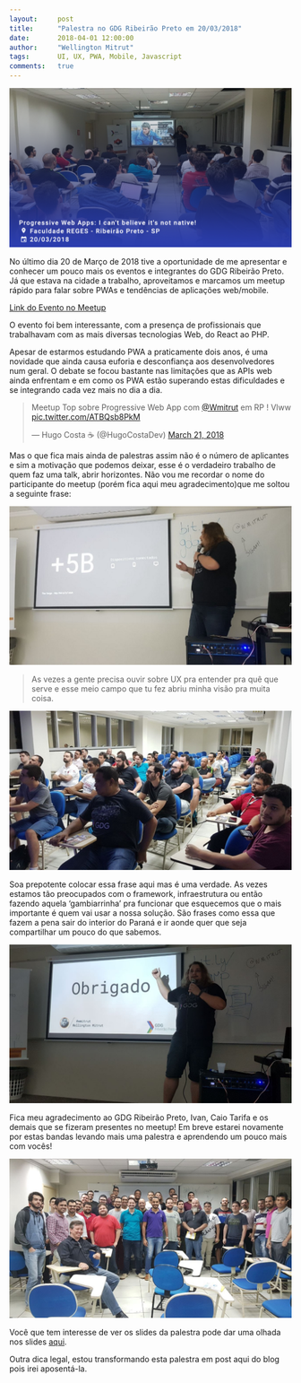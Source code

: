 ```yaml
---
layout:     post
title:      "Palestra no GDG Ribeirão Preto em 20/03/2018"
date:       2018-04-01 12:00:00
author:     "Wellington Mitrut"
tags:       UI, UX, PWA, Mobile, Javascript
comments:   true
---
```

![Capa](./capa.png)

No último dia 20 de Março de 2018 tive a oportunidade de me apresentar e conhecer um pouco mais os eventos e integrantes do GDG Ribeirão Preto. Já que estava na cidade a trabalho, aproveitamos e marcamos um meetup rápido para falar sobre PWAs e tendências de aplicações web/mobile.

[Link do Evento no Meetup](https://www.meetup.com/pt-BR/gdgribeirao/events/248431741/)

O evento foi bem interessante, com a presença de profissionais que trabalhavam com as mais diversas tecnologias Web, do React ao PHP.

Apesar de estarmos estudando PWA a praticamente dois anos, é uma novidade que ainda causa euforia e desconfiança aos desenvolvedores num geral. O debate se focou bastante nas limitações que as APIs web ainda enfrentam e em como os PWA estão superando estas dificuldades e se integrando cada vez mais no dia a dia.

<blockquote class="twitter-tweet"><p lang="pt" dir="ltr">Meetup Top sobre Progressive Web App com <a href="https://twitter.com/Wmitrut?ref_src=twsrc%5Etfw">@Wmitrut</a> em RP ! Vlww <a href="https://t.co/ATBQsb8PkM">pic.twitter.com/ATBQsb8PkM</a></p>&mdash; Hugo Costa ☕ (@HugoCostaDev) <a href="https://twitter.com/HugoCostaDev/status/976289967163895808?ref_src=twsrc%5Etfw">March 21, 2018</a></blockquote> <script async src="https://platform.twitter.com/widgets.js" charset="utf-8"></script>

Mas o que fica mais ainda de palestras assim não é o número de aplicantes e sim a motivação que podemos deixar, esse é o verdadeiro trabalho de quem faz uma talk, abrir horizontes. Não vou me recordar o nome do participante do meetup (porém fica aqui meu agradecimento)que me soltou a seguinte frase:

![Foto palestrante](./foto.jpeg)

> As vezes a gente precisa ouvir sobre UX pra entender pra quê que serve e esse meio campo que tu fez abriu minha visão pra muita coisa.

![Foto plateia](./foto2.jpeg)

Soa prepotente colocar essa frase aqui mas é uma verdade. As vezes estamos tão preocupados com o framework, infraestrutura ou então fazendo aquela ‘gambiarrinha’ pra funcionar que esquecemos que o mais importante é quem vai usar a nossa solução. São frases como essa que fazem a pena sair do interior do Paraná e ir aonde quer que seja compartilhar um pouco do que sabemos.

![Foto palestrante](./foto3.jpeg)

Fica meu agradecimento ao GDG Ribeirão Preto, Ivan, Caio Tarifa e os demais que se fizeram presentes no meetup! Em breve estarei novamente por estas bandas levando mais uma palestra e aprendendo um pouco mais com vocês!

![Foto de todo mundo](./foto4.jpeg)

Você que tem interesse de ver os slides da palestra pode dar uma olhada nos slides [aqui](https://speakerdeck.com/wmitrut/i-cant-believe-its-not-native).

Outra dica legal, estou transformando esta palestra em post aqui do blog pois irei aposentá-la.